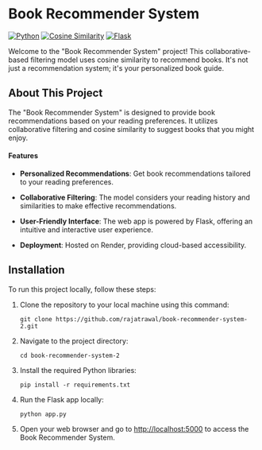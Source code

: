 # Book Recommender System

[![Python](https://img.shields.io/badge/Python-3.9-blue)](https://www.python.org/)
[![Cosine Similarity](https://img.shields.io/badge/Cosine%20Similarity-Recommender-blue)](https://scikit-learn.org/stable/modules/generated/sklearn.metrics.pairwise.cosine_similarity.html)
[![Flask](https://img.shields.io/badge/Flask-Web%20App-blue)](https://flask.palletsprojects.com/en/2.0.x/)

Welcome to the "Book Recommender System" project! This collaborative-based filtering model uses cosine similarity to recommend books. It's not just a recommendation system; it's your personalized book guide.



## About This Project

The "Book Recommender System" is designed to provide book recommendations based on your reading preferences. It utilizes collaborative filtering and cosine similarity to suggest books that you might enjoy.


#### Features


- **Personalized Recommendations**: Get book recommendations tailored to your reading preferences.

- **Collaborative Filtering**: The model considers your reading history and similarities to make effective recommendations.

- **User-Friendly Interface**: The web app is powered by Flask, offering an intuitive and interactive user experience.

- **Deployment**: Hosted on Render, providing cloud-based accessibility.

## Installation

To run this project locally, follow these steps:

1. Clone the repository to your local machine using this command:

   ```shell
   git clone https://github.com/rajatrawal/book-recommender-system-2.git
   ```

2. Navigate to the project directory:

   ```shell
   cd book-recommender-system-2
   ```

3. Install the required Python libraries:

   ```shell
   pip install -r requirements.txt
   ```

4. Run the Flask app locally:

   ```shell
   python app.py
   ```

5. Open your web browser and go to [http://localhost:5000](http://localhost:5000) to access the Book Recommender System.


